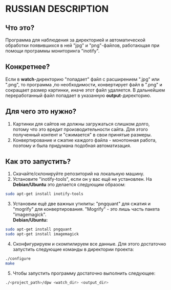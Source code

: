 # RUSSIAN DESCRIPTION
## Что это?
Программа для наблюдения за директорией и автоматической обработки появившихся в ней "jpg" и "png"-файлов, работающая при помощи программы мониторинга "inotify".
## Конкретнее?
Если в **watch**-директорию "попадает" файл с расширением ".jpg" или ".png", то программа ,по необходимости, конвертирует файл в ".png" и сокращает размер картинки, иначе этот файл удаляется. В дальнейшем переработанный файл попадает в указанную **output**-директорию.
## Для чего это нужно?
1.	Картинки для сайтов не должны загружаться слишком долго, потому что это вредит производительности сайта. Для этого полученный контент и "сжимается" в свои принятые размеры.
2. Конвертирование и сжатие каждого файла - монотонная работа, поэтому и была придумана подобная автоматизация.
## Как это запустить?
1.	Скачайте/склонируйте репозиторий на локальную машину.
2.	Установите "inotify-tools", если он у вас ещё не установлен.
На **Debian/Ubuntu** это делается следующим образом:
```bash
sudo apt-get install inotify-tools
```
3.	Установим ещё две важных утилиты: "pngquant" для сжатия и "mogrify" для конвертирования. "Mogrify" - это лишь часть пакета "imagemagick".  
**Debian/Ubuntu:**
```bash
sudo apt-get install pngquant
sudo apt-get install imagemagick
```
4.	Сконфигурируем и скомпилируем все данные. Для этого достаточно запустить следующие команды в директории проекта:
```bash
./configure
make
```
5.	Чтобы запустить программу достаточно выполнить следующее:
```bash
./<project_path>/dpw <watch_dir> <output_dir>
```